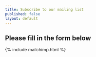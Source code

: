 ```yaml
---
title: Subscribe to our mailing list
published: false
layout: default
---
```


<h2>Please fill in the form below</h2>
{% include mailchimp.html %}
